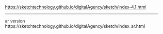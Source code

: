 https://sketchtechnology.github.io/digitalAgency/sketch/index-4.1.html
<hr>
ar version https://sketchtechnology.github.io/digitalAgency/sketch/index_ar.html
